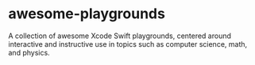 # awesome-playgrounds
A collection of awesome Xcode Swift playgrounds, centered around interactive and instructive use in topics such as computer science, math, and physics.
